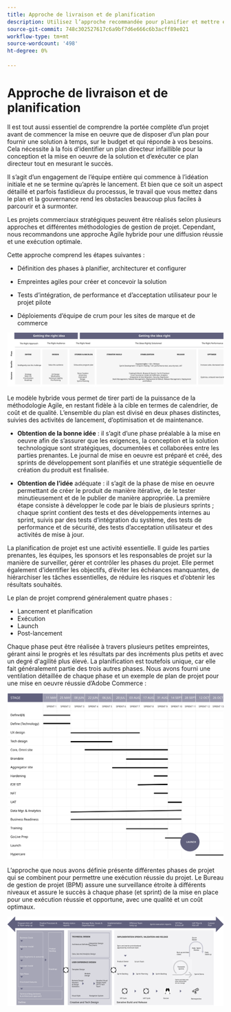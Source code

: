 ```yaml
---
title: Approche de livraison et de planification
description: Utilisez l’approche recommandée pour planifier et mettre en oeuvre Adobe Commerce.
source-git-commit: 748c302527617c6a9bf7d6e666c6b3acff89e021
workflow-type: tm+mt
source-wordcount: '498'
ht-degree: 0%

---
```



# Approche de livraison et de planification

Il est tout aussi essentiel de comprendre la portée complète d’un projet avant de commencer la mise en oeuvre que de disposer d’un plan pour fournir une solution à temps, sur le budget et qui réponde à vos besoins. Cela nécessite à la fois d’identifier un plan directeur infaillible pour la conception et la mise en oeuvre de la solution et d’exécuter ce plan directeur tout en mesurant le succès.

Il s’agit d’un engagement de l’équipe entière qui commence à l’idéation initiale et ne se termine qu’après le lancement. Et bien que ce soit un aspect détaillé et parfois fastidieux du processus, le travail que vous mettez dans le plan et la gouvernance rend les obstacles beaucoup plus faciles à parcourir et à surmonter.

Les projets commerciaux stratégiques peuvent être réalisés selon plusieurs approches et différentes méthodologies de gestion de projet. Cependant, nous recommandons une approche Agile hybride pour une diffusion réussie et une exécution optimale.

Cette approche comprend les étapes suivantes :

- Définition des phases à planifier, architecturer et configurer

- Empreintes agiles pour créer et concevoir la solution

- Tests d’intégration, de performance et d’acceptation utilisateur pour le projet pilote

- Déploiements d’équipe de crum pour les sites de marque et de commerce

![Exemple de modèle de planification](../../assets/playbooks/planning-model.svg)

Le modèle hybride vous permet de tirer parti de la puissance de la méthodologie Agile, en restant fidèle à la cible en termes de calendrier, de coût et de qualité. L’ensemble du plan est divisé en deux phases distinctes, suivies des activités de lancement, d’optimisation et de maintenance.

- **Obtention de la bonne idée** : il s’agit d’une phase préalable à la mise en oeuvre afin de s’assurer que les exigences, la conception et la solution technologique sont stratégiques, documentées et collaborées entre les parties prenantes. Le journal de mise en oeuvre est préparé et créé, des sprints de développement sont planifiés et une stratégie séquentielle de création du produit est finalisée.

- **Obtention de l’idée** adéquate : il s’agit de la phase de mise en oeuvre permettant de créer le produit de manière itérative, de le tester minutieusement et de le publier de manière appropriée. La première étape consiste à développer le code par le biais de plusieurs sprints ; chaque sprint contient des tests et des développements internes au sprint, suivis par des tests d’intégration du système, des tests de performance et de sécurité, des tests d’acceptation utilisateur et des activités de mise à jour.

La planification de projet est une activité essentielle. Il guide les parties prenantes, les équipes, les sponsors et les responsables de projet sur la manière de surveiller, gérer et contrôler les phases du projet. Elle permet également d’identifier les objectifs, d’éviter les échéances manquantes, de hiérarchiser les tâches essentielles, de réduire les risques et d’obtenir les résultats souhaités.

Le plan de projet comprend généralement quatre phases :

- Lancement et planification
- Exécution
- Launch
- Post-lancement

Chaque phase peut être réalisée à travers plusieurs petites empreintes, gérant ainsi le progrès et les résultats par des incréments plus petits et avec un degré d&#39;agilité plus élevé. La planification est toutefois unique, car elle fait généralement partie des trois autres phases. Nous avons fourni une ventilation détaillée de chaque phase et un exemple de plan de projet pour une mise en oeuvre réussie d’Adobe Commerce :

![Graphique Gantt de planification de projet](../../assets/playbooks/gantt-chart.svg)

L’approche que nous avons définie présente différentes phases de projet qui se combinent pour permettre une exécution réussie du projet. Le Bureau de gestion de projet (BPM) assure une surveillance étroite à différents niveaux et assure le succès à chaque phase (et sprint) de la mise en place pour une exécution réussie et opportune, avec une qualité et un coût optimaux.

![Infographie de l&#39;approche de planification d&#39;exemple](../../assets/playbooks/planning-approach-sample.svg)
